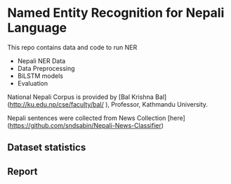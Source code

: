# Named Entity Recognition for Nepali Language

This repo contains data and code to run NER

- Nepali NER Data
- Data Preprocessing
- BiLSTM models
- Evaluation

National Nepali Corpus is provided by [Bal Krishna Bal] (http://ku.edu.np/cse/faculty/bal/ ), Professor, Kathmandu University.

Nepali sentences were collected from News Collection [here] (https://github.com/sndsabin/Nepali-News-Classifier)

## Dataset statistics

## Report
